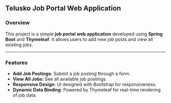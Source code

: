 ## Telusko Job Portal Web Application

### Overview

This project is a simple **job portal web application** developed using **Spring Boot** and **Thymeleaf**. It allows users to add new job posts and view all existing jobs.

---

### Features

- **Add Job Postings**: Submit a job posting through a form.
- **View All Jobs**: See all available job postings.
- **Responsive Design**: UI designed with Bootstrap for responsiveness.
- **Dynamic Data Binding**: Powered by Thymeleaf for real-time rendering of job data.
  
